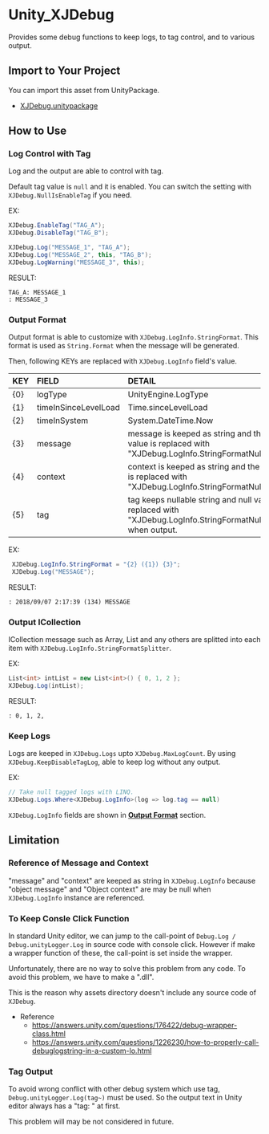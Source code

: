 # Unity_XJDebug

Provides some debug functions to keep logs, to tag control, and to various output. 

## Import to Your Project

You can import this asset from UnityPackage.

- [XJDebug.unitypackage](https://github.com/XJINE/Unity_XJDebug/blob/master/XJDebug.unitypackage)

## How to Use

### Log Control with Tag

Log and the output are able to control with tag. 

Default tag value is ``null`` and it is enabled.
You can switch the setting with ``XJDebug.NullIsEnableTag`` if you need.

EX:
```csharp
XJDebug.EnableTag("TAG_A");
XJDebug.DisableTag("TAG_B");

XJDebug.Log("MESSAGE_1", "TAG_A");
XJDebug.Log("MESSAGE_2", this, "TAG_B");
XJDebug.LogWarning("MESSAGE_3", this);
```
RESULT:
```
TAG_A: MESSAGE_1
: MESSAGE_3
```

### Output Format

Output format is able to customize with ``XJDebug.LogInfo.StringFormat``.
This format is used as ```String.Format``` when the message will be generated.

Then, following KEYs are replaced with ``XJDebug.LogInfo`` field's value.

| KEY | FIELD                | DETAIL              |
|:----|:---------------------|:--------------------|
| {0} | logType              | UnityEngine.LogType |
| {1} | timeInSinceLevelLoad | Time.sinceLevelLoad |
| {2} | timeInSystem         | System.DateTime.Now |
| {3} | message              | message is keeped as string and the null value is replaced with "XJDebug.LogInfo.StringFormatNullMessage". |
| {4} | context              | context is keeped as string and the null value is replaced with "XJDebug.LogInfo.StringFormatNullContext". |
| {5} | tag                  | tag keeps nullable string and null value will be replaced with "XJDebug.LogInfo.StringFormatNullTag" when output.|

EX:
```csharp
 XJDebug.LogInfo.StringFormat = "{2} ({1}) {3}";
 XJDebug.Log("MESSAGE");
```

RESULT:
```
: 2018/09/07 2:17:39 (134) MESSAGE
```

### Output ICollection

ICollection message such as Array, List and any others are splitted into each item with ``XJDebug.LogInfo.StringFormatSplitter``.

EX:
```csharp
List<int> intList = new List<int>() { 0, 1, 2 };
XJDebug.Log(intList);
```

RESULT:
```
: 0, 1, 2,
```

### Keep Logs

Logs are keeped in ``XJDebug.Logs`` upto ``XJDebug.MaxLogCount``.
By using ``XJDebug.KeepDisableTagLog``, able to keep log without any output.

EX:
```csharp
// Take null tagged logs with LINQ.
XJDebug.Logs.Where<XJDebug.LogInfo>(log => log.tag == null)
```

``XJDebug.LogInfo`` fields are shown in [**Output Format**](#output-format) section.

## Limitation

### Reference of Message and Context

"message" and "context" are keeped as string in ``XJDebug.LogInfo`` because "object message" and "Object context" are may be null when ``XJDebug.LogInfo`` instance are referenced.

### To Keep Consle Click Function

In standard Unity editor, we can jump to the call-point of ``Debug.Log / Debug.unityLogger.Log`` in source code with console click. However if make a wrapper function of these, the call-point is set inside the wrapper.

Unfortunately, there are no way to solve this problem from any code. 
To avoid this problem, we have to make a ".dll".

This is the reason why assets directory doesn't include any source code of ``XJDebug``.

- Reference
    - https://answers.unity.com/questions/176422/debug-wrapper-class.html
    - https://answers.unity.com/questions/1226230/how-to-properly-call-debuglogstring-in-a-custom-lo.html

### Tag Output

To avoid wrong conflict with other debug system which use tag, ``Debug.unityLogger.Log(tag~)`` must be used.
So the output text in Unity editor always has a "tag: " at first.

This problem will may be not considered in future.
